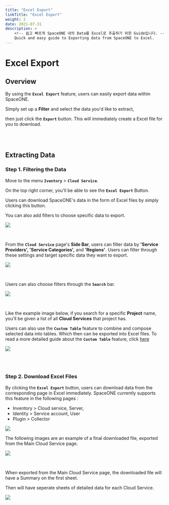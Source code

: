 ```yaml
---
title: "Excel Export"
linkTitle: "Excel Export"
weight: 2
date: 2021-07-31
description: >
    <!-- 쉽고 빠르게 SpaceONE 내의 Data를 Excel로 추출하기 위한 Guide입니다. -->
    Quick and easy guide to Exporting data from SpaceONE to Excel.
---
```



# Excel Export

## Overview

<!-- Excel export 기능을 이용해 손쉽게 SpaceONE내부의 데이터를 추출할 수 있습니다. -->
By using the **`Excel Export`** feature, users can easily export data within SpaceONE.

<!-- 원하는 데이터를 추출하기 위한 필터를 설정한 후, export를 누르면 바로 excel로 해당 데이터를 받을 수 있습니다.-->
Simply set up a **Filter** and select the data you'd like to extract, 

then just click the **`Export`** button. This will immediately create a Excel file for you to download.

<br>
<br>

## Extracting Data 
<!-- 데이터 추출하기 -->

### Step 1. Filtering the Data
<!-- Step 1. 데이터 필터링하기 -->

Move to the menu **`Iventory`** > **`Cloud Service`**.

On the top right corner, you'll be able to see the **`Excel Export`** Button.

Users can download SpaceONE's data in the form of Excel files by simply clicking this button.

You can also add filters to choose specific data to export.

![](/docs/guides/advanced_topics/excel-export-img/excel_export_01.png)

<!-- 위의 사진의 Excel 모양 버튼을 클릭하면, 원하는 데이터를 엑셀로 받을 수 있습니다. 원하는 데이터를 가공하기 위해 여러 필터를 설정할 수 있습니다. -->


<br>

From the **`Cloud Service`** page's **Side Bar**, users can filter data by **'Service Providers', 'Service Categories',** and **'Regions'**. Users can filter through these settings and target specific data they want to export.

![](/docs/guides/advanced_topics/img/filtered_cloud_service.png)

<!-- 클라우드 서비스 페이지에서는 왼쪽 사이드 바의 필터를 이용해 각 프로바이더 별, 각 서비스 특성 별, 리전 별로 데이터를 볼 수 있고 해당 데이터를 추출할 수 있습니다.-->


<br>

Users can also choose filters through the **`Search`** bar.

![](/docs/guides/advanced_topics/excel-export-img/excel_export_02.png)

<!-- 더 나아가, 검색창에서도 원하는 필터를 선택할 수 있습니다. -->


<br>

Like the example image below, if you search for a specific **Project** name, you'll be given a list of all **Cloud Services** that project has.

Users can also use the **`Custom Table`** feature to combine and compose selected data into tables. Which then can be exported into Excel files. To read a more detailed guide about the **`Custom Table`** feature, click [here](/docs/guides/advanced_topics/custom_table)


![](/docs/guides/advanced_topics/excel-export-img/excel_export_03.png)

<!-- 예를 들어 이 검색 필터를 이용해 원하는 프로젝트를 검색하면, 위와 같이 프로젝트 별로 가지고 있는 클라우드 서비스를 한 눈에 볼 수 있습니다.이와 같은 방식으로 뒤의 목차에서 설명할 커스텀 테이블 기능을 활용해 원하는 데이터를 조합하여 테이블을 구성하고, 해당 데이터를 Excel로 추출할 수 있습니다. -->


<br>
<br>

### Step 2. Download Excel Files
<!--Step 2. Excel 다운받기-->

By clicking the **`Excel Export`** button, users can download data from the corresponding page in Excel immediately. SpaceONE currently supports this feature in the following pages : 
* Inventory > Cloud service, Server,
* Identity > Service account, User
* Plugin > Collector 

![](/docs/guides/advanced_topics/img/2021-05-10-1.15.37.png)

<!-- SpaceONE 내에서 위와 같은 Excel 모양 버튼을 클릭하면 해당하는 페이지의 데이터를 바로 excel로 받아볼 수 있습니다. 현재 Cloud service, Server, User, Service account, Collector 페이지에서 해당 기능을 지원합니다. -->


The following images are an example of a final downloaded file, exported from the Main Cloud Service page.

![](/docs/guides/advanced_topics/img/cloud_service_summary_excel.png)

<br>

When exported from the Main Cloud Service page, the downloaded file will have a Summary on the first sheet. 

Then will have seperate sheets of detailed data for each Cloud Service. 

![](/docs/guides/advanced_topics/img/cloud_service_excel.png)

<!-- 예를 들어,Cloud service 메인 페이지에서 Export를 할 시에첫 Sheet에는 요약 정보가 들어가고 그 다음 Sheet부터는 각각의 Cloud Service에 대한 Detail 정보가 들어갑니다.-->



